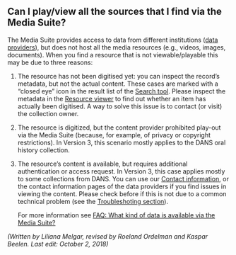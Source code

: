 ## Can I play/view all the sources that I find via the Media Suite?

The Media Suite provides access to data from different institutions ([data providers](http://mediasuitedata.clariah.nl/group)), but does not host all the media resources (e.g., videos, images, documents). When you find a resource that is not viewable/playable this may be due to three reasons:

1. The resource has not been digitised yet: you can inspect the record’s metadata, but not the actual  content. These cases are marked with a “closed eye” icon in the result list of the [Search tool](http://mediasuite.clariah.nl/documentation/tools/single-search). Please inspect the metadata in the [Resource viewer](http://mediasuite.clariah.nl/documentation/tools/resource-viewer) to find out whether an item has actually been digitised. A way to solve this issue is to contact (or visit) the collection owner.

2. The resource is digitized, but the content provider prohibited  play-out  via the Media Suite (because, for example, of privacy or copyright restrictions). In Version 3, this scenario mostly applies to the DANS oral history collection. 

3. The resource’s content is  available, but requires additional authentication or access request. In Version 3, this case applies mostly to some collections from DANS.  You can use our [Contact information](http://mediasuite.clariah.nl/contact), or the contact information pages of the data providers if you find issues in viewing the content. Please check before if this is not due to a common technical problem (see the [Troubleshoting section](http://mediasuite.clariah.nl/documentation/troubleshooting)).

   For more information see [FAQ: What kind of data is available via the Media Suite?](http://mediasuite.clariah.nl/documentation/faq/what-data)



*(Written by Liliana Melgar, revised by Roeland Ordelman and Kaspar Beelen. Last edit: October 2, 2018)*